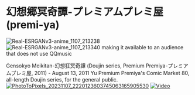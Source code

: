 # 幻想郷冥奇譚-プレミアムプレミ屋 (premi-ya)
![Real-ESRGANv3-anime_1107_213238](https://github.com/GdGohan/---premi-ya-/assets/70231641/80717026-74b5-4659-bbcd-320b8a2c83e8)
![Real-ESRGANv3-anime_1107_213340](https://github.com/GdGohan/---premi-ya-/assets/70231641/5f4a518c-4085-4660-8518-e862380af481)
making it available to an audience that does not use QQmusic

Gensokyo Meikitan-幻想狂冥奇譚 (Doujin series, Premium Premiya-プレミアムプレミ屋, 2011) - August 13, 2011 Yu Premium Premiya's Comic Market 80, all-length Doujin series, for the general public.
[![PhotoToPixels_20231107_2220123603745063165905530](https://github.com/GdGohan/Gensokyo-Meikitan---Premium-Premi-ya/assets/70231641/34bc517c-fe1f-4ce1-9a37-0a0fd7fd5442)](https://github.com/GdGohan/Gensokyo-Meikitan---Premium-Premi-ya/raw/main/%E3%83%97%E3%83%AC%E3%83%9F%E3%82%A2%E3%83%A0%E3%83%97%E3%83%AC%E3%83%9F%E5%B1%8B%20(premi-ya)%20-%20Cold%20Sleep%20%5Bmqms2%5D.ogg)
[![Video](https://lh3.googleusercontent.com/u/2/drive-viewer/AK7aPaAoAWz2iGe7dZ_Soak7IIgi_fJXNUuDY0p0Hls5osgqwQGfJpr6oRtWRWHd2O_swiFfpaIOXQhQ_1DSbAyBYuVL3jQ0HQ=w1920-h1080-k-pd)](https://drive.google.com/file/d/1B5gmbglEULla80GbqVsq-uWUR6QiRVxB/preview)
